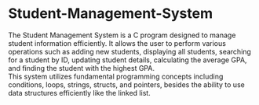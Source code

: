 # Student-Management-System
The Student Management System is a C program designed to manage student 
information efficiently. It allows the user to perform various operations such as 
adding new students, displaying all students, searching for a student by ID, 
updating student details, calculating the average GPA, and finding the student 
with the highest GPA.  
This system utilizes fundamental programming concepts including conditions, 
loops, strings, structs, and pointers, besides the ability to use data structures 
efficiently like the linked list.
